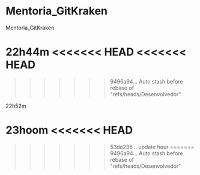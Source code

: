 # Mentoria_GitKraken
Mentoria_GitKraken

22h44m
<<<<<<< HEAD
<<<<<<< HEAD
=======
>>>>>>> 9496a94... Auto stash before rebase of "refs/heads/Desenvolvedor"

22h52m

23hoom
<<<<<<< HEAD
=======
>>>>>>> 53da236...  update hour
=======
>>>>>>> 9496a94... Auto stash before rebase of "refs/heads/Desenvolvedor"
